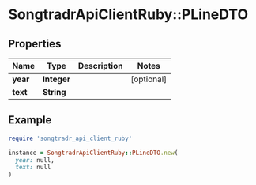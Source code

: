 # SongtradrApiClientRuby::PLineDTO

## Properties

| Name | Type | Description | Notes |
| ---- | ---- | ----------- | ----- |
| **year** | **Integer** |  | [optional] |
| **text** | **String** |  |  |

## Example

```ruby
require 'songtradr_api_client_ruby'

instance = SongtradrApiClientRuby::PLineDTO.new(
  year: null,
  text: null
)
```

